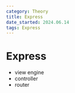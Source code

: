 ```yaml
---
category: Theory
title: Express
date_started: 2024.06.14
tags: Express
---
```

# Express
- view engine
- controller
- router